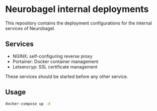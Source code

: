 # Neurobagel internal deployments

This repository contains the deployment configurations for the internal services of Neurobagel.

## Services

- NGINX: self-configuring reverse proxy
- Portainer: Docker container management
- Letsencryp: SSL certificate management

These services should be started before any other service.

## Usage

```bash
docker-compose up -d
```
